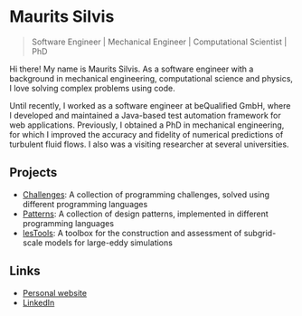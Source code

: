 # Maurits Silvis

> Software Engineer | Mechanical Engineer | Computational Scientist | PhD

Hi there! My name is Maurits Silvis. As a software engineer with a background in mechanical engineering, computational science and physics, I love solving complex problems using code.

Until recently, I worked as a software engineer at beQualified GmbH, where I developed and maintained a Java-based test automation framework for web applications.
Previously, I obtained a PhD in mechanical engineering, for which I improved the accuracy and fidelity of numerical predictions of turbulent fluid flows.
I also was a visiting researcher at several universities.

## Projects

- [Challenges](https://github.com/mauritssilvis/challenges): A collection of programming challenges, solved using different programming languages
- [Patterns](https://github.com/mauritssilvis/patterns): A collection of design patterns, implemented in different programming languages
- [lesTools](https://github.com/mauritssilvis/lesTools): A toolbox for the construction and assessment of subgrid-scale models for large-eddy simulations

## Links

- [Personal website](https://www.mauritssilvis.nl/)
- [LinkedIn](https://www.linkedin.com/in/mauritssilvis/)
